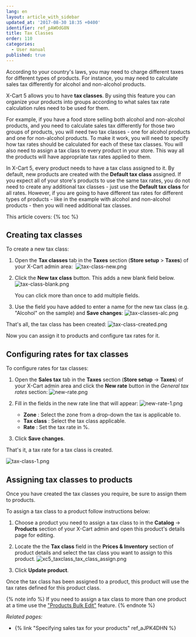 ```yaml
---
lang: en
layout: article_with_sidebar
updated_at: '2017-08-30 18:35 +0400'
identifier: ref_pAWOdG8N
title: Tax Classes
order: 110
categories:
  - User manual
published: true
---
```


According to your country's laws, you may need to charge different taxes for different types of products. For instance, you may need to calculate sales tax differently for alcohol and non-alcohol products.

X-Cart 5 allows you to have **tax classes**. By using this feature you can organize your products into groups according to what sales tax rate calculation rules need to be used for them.

For example, if you have a food store selling both alcohol and non-alcohol products, and you need to calculate sales tax differently for those two groups of products, you will need two tax classes - one for alcohol products and one for non-alcohol products. To make it work, you will need to specify how tax rates should be calculated for each of these tax classes. You will also need to assign a tax class to every product in your store. This way all the products will have appropriate tax rates applied to them. 

In X-Cart 5, every product needs to have a tax class assigned to it. By default, new products are created with the **Default tax class** assigned. If you expect all of your store's products to use the same tax rates, you do not need to create any additional tax classes - just use the **Default tax class** for all rates. However, if you are going to have different tax rates for different types of products - like in the example with alcohol and non-alcohol products - then you will need additional tax classes.

This article covers:
{% toc %}

## Creating tax classes

To create a new tax class:

1.  Open the **Tax classes** tab in the **Taxes** section (**Store setup** > **Taxes**) of your X-Cart admin area: 
    ![tax-class-new.png]({{site.baseurl}}/attachments/ref_pAWOdG8N/tax-class-new.png)

2.  Click the **New tax class** button. This adds a new blank field below. 
    ![tax-class-blank.png]({{site.baseurl}}/attachments/ref_pAWOdG8N/tax-class-blank.png)
    
    You can click more than once to add multiple fields.

3.  Use the field you have added to enter a name for the new tax class (e.g. "Alcohol" on the sample) and **Save changes**: 
    ![tax-classes-alc.png]({{site.baseurl}}/attachments/ref_pAWOdG8N/tax-classes-alc.png)

That's all, the tax class has been created:
    ![tax-class-created.png]({{site.baseurl}}/attachments/ref_pAWOdG8N/tax-class-created.png)

Now you can assign it to products and configure tax rates for it. 

## Configuring rates for tax classes

To configure rates for tax classes:

1. Open the **Sales tax** tab in the **Taxes** section (**Store setup** -> **Taxes**) of your X-Cart admin area and click the **New rate** button in the _General tax rates_ section:
   ![new-rate.png]({{site.baseurl}}/attachments/ref_pAWOdG8N/new-rate.png)

2. Fill in the fields in the new rate line that will appear:
   ![new-rate-1.png]({{site.baseurl}}/attachments/ref_pAWOdG8N/new-rate-1.png)

   * **Zone** : Select the zone from a drop-down the tax is applicable to.
   * **Tax class** : Select the tax class applicable.
   * **Rate** : Set the tax rate in %.
   
3. Click **Save changes**.

That's it, a tax rate for a tax class is created.

![tax-class-1.png]({{site.baseurl}}/attachments/ref_pAWOdG8N/tax-class-1.png)



## Assigning tax classes to products

Once you have created the tax classes you require, be sure to assign them to products.

To assign a tax class to a product follow instructions below:

1.  Choose a product you need to assign a tax class to in the **Catalog** -> **Products** section of your X-Cart admin and open this product's details page for editing.

2.  Locate the the **Tax class** field in the **Prices & Inventory** section of product details and select the tax class you want to assign to this product.
    ![xc5_taxclass_tax_class_assign.png]({{site.baseurl}}/attachments/ref_pAWOdG8N/xc5_taxclass_tax_class_assign.png)

3.  Click **Update product**.

Once the tax class has been assigned to a product, this product will use the tax rates defined for this product class.

{% note info %}
If you need to assign a tax class to more than one product at a time use the ["Products Bulk Edit"](https://kb.x-cart.com/products/bulk_edit.html#bulk-edit-price-and-membership "Setting up tax classes") feature.
{% endnote %}

_Related pages:_

*   {% link "Specifying sales tax for your products" ref_aJPK4DHN %}
